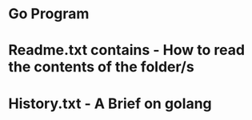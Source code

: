 # Go Program
# Readme.txt contains - How to read the contents of the folder/s
# History.txt - A Brief on golang
